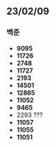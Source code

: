 ## 23/02/09

### 백준

- **9095**
- **11726**
- **2748**
- **11727**
- **2193**
- **14501**
- **12865**
- **11052**
- **9465**
- 2293 ???
- **11057**
- **11055**
- **11051**